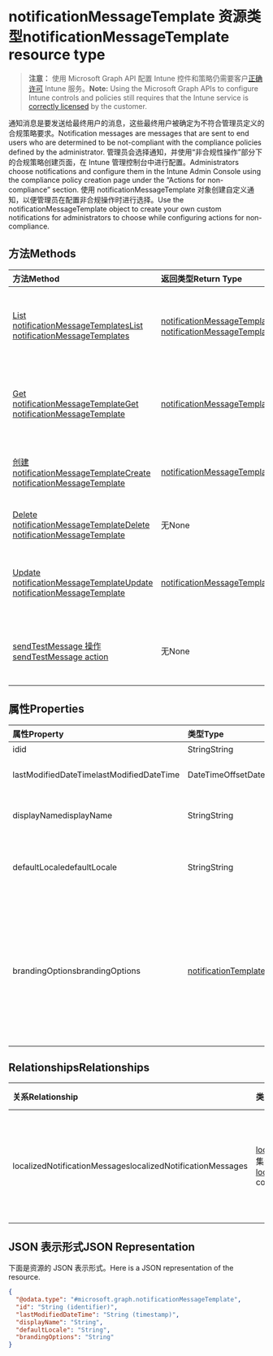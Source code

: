 # <a name="notificationmessagetemplate-resource-type"></a><span data-ttu-id="650ce-101">notificationMessageTemplate 资源类型</span><span class="sxs-lookup"><span data-stu-id="650ce-101">notificationMessageTemplate resource type</span></span>

> <span data-ttu-id="650ce-102">**注意：** 使用 Microsoft Graph API 配置 Intune 控件和策略仍需要客户[正确许可](https://go.microsoft.com/fwlink/?linkid=839381) Intune 服务。</span><span class="sxs-lookup"><span data-stu-id="650ce-102">**Note:** Using the Microsoft Graph APIs to configure Intune controls and policies still requires that the Intune service is [correctly licensed](https://go.microsoft.com/fwlink/?linkid=839381) by the customer.</span></span>

<span data-ttu-id="650ce-103">通知消息是要发送给最终用户的消息，这些最终用户被确定为不符合管理员定义的合规策略要求。</span><span class="sxs-lookup"><span data-stu-id="650ce-103">Notification messages are messages that are sent to end users who are determined to be not-compliant with the compliance policies defined by the administrator.</span></span> <span data-ttu-id="650ce-104">管理员会选择通知，并使用“非合规性操作”部分下的合规策略创建页面，在 Intune 管理控制台中进行配置。</span><span class="sxs-lookup"><span data-stu-id="650ce-104">Administrators choose notifications and configure them in the Intune Admin Console using the compliance policy creation page under the “Actions for non-compliance” section.</span></span> <span data-ttu-id="650ce-105">使用 notificationMessageTemplate 对象创建自定义通知，以便管理员在配置非合规操作时进行选择。</span><span class="sxs-lookup"><span data-stu-id="650ce-105">Use the notificationMessageTemplate object to create your own custom notifications for administrators to choose while configuring actions for non-compliance.</span></span>
## <a name="methods"></a><span data-ttu-id="650ce-106">方法</span><span class="sxs-lookup"><span data-stu-id="650ce-106">Methods</span></span>
|<span data-ttu-id="650ce-107">方法</span><span class="sxs-lookup"><span data-stu-id="650ce-107">Method</span></span>|<span data-ttu-id="650ce-108">返回类型</span><span class="sxs-lookup"><span data-stu-id="650ce-108">Return Type</span></span>|<span data-ttu-id="650ce-109">说明</span><span class="sxs-lookup"><span data-stu-id="650ce-109">Description</span></span>|
|:---|:---|:---|
|[<span data-ttu-id="650ce-110">List notificationMessageTemplates</span><span class="sxs-lookup"><span data-stu-id="650ce-110">List notificationMessageTemplates</span></span>](../api/intune_notification_notificationmessagetemplate_list.md)|<span data-ttu-id="650ce-111">[notificationMessageTemplate](../resources/intune_notification_notificationmessagetemplate.md) 集合</span><span class="sxs-lookup"><span data-stu-id="650ce-111">[notificationMessageTemplate](../resources/intune_notification_notificationmessagetemplate.md) collection</span></span>|<span data-ttu-id="650ce-112">列出 [notificationMessageTemplate](../resources/intune_notification_notificationmessagetemplate.md) 对象的属性和关系。</span><span class="sxs-lookup"><span data-stu-id="650ce-112">List properties and relationships of the [notificationMessageTemplate](../resources/intune_notification_notificationmessagetemplate.md) objects.</span></span>|
|[<span data-ttu-id="650ce-113">Get notificationMessageTemplate</span><span class="sxs-lookup"><span data-stu-id="650ce-113">Get notificationMessageTemplate</span></span>](../api/intune_notification_notificationmessagetemplate_get.md)|[<span data-ttu-id="650ce-114">notificationMessageTemplate</span><span class="sxs-lookup"><span data-stu-id="650ce-114">notificationMessageTemplate</span></span>](../resources/intune_notification_notificationmessagetemplate.md)|<span data-ttu-id="650ce-115">读取 [notificationMessageTemplate](../resources/intune_notification_notificationmessagetemplate.md) 对象的属性和关系。</span><span class="sxs-lookup"><span data-stu-id="650ce-115">Read properties and relationships of the [notificationMessageTemplate](../resources/intune_notification_notificationmessagetemplate.md) object.</span></span>|
|[<span data-ttu-id="650ce-116">创建 notificationMessageTemplate</span><span class="sxs-lookup"><span data-stu-id="650ce-116">Create notificationMessageTemplate</span></span>](../api/intune_notification_notificationmessagetemplate_create.md)|[<span data-ttu-id="650ce-117">notificationMessageTemplate</span><span class="sxs-lookup"><span data-stu-id="650ce-117">notificationMessageTemplate</span></span>](../resources/intune_notification_notificationmessagetemplate.md)|<span data-ttu-id="650ce-118">创建新的 [notificationMessageTemplate](../resources/intune_notification_notificationmessagetemplate.md) 对象。</span><span class="sxs-lookup"><span data-stu-id="650ce-118">Create a new [notificationMessageTemplate](../resources/intune_notification_notificationmessagetemplate.md) object.</span></span>|
|[<span data-ttu-id="650ce-119">Delete notificationMessageTemplate</span><span class="sxs-lookup"><span data-stu-id="650ce-119">Delete notificationMessageTemplate</span></span>](../api/intune_notification_notificationmessagetemplate_delete.md)|<span data-ttu-id="650ce-120">无</span><span class="sxs-lookup"><span data-stu-id="650ce-120">None</span></span>|<span data-ttu-id="650ce-121">删除 [notificationMessageTemplate](../resources/intune_notification_notificationmessagetemplate.md)。</span><span class="sxs-lookup"><span data-stu-id="650ce-121">Deletes a [notificationMessageTemplate](../resources/intune_notification_notificationmessagetemplate.md).</span></span>|
|[<span data-ttu-id="650ce-122">Update notificationMessageTemplate</span><span class="sxs-lookup"><span data-stu-id="650ce-122">Update notificationMessageTemplate</span></span>](../api/intune_notification_notificationmessagetemplate_update.md)|[<span data-ttu-id="650ce-123">notificationMessageTemplate</span><span class="sxs-lookup"><span data-stu-id="650ce-123">notificationMessageTemplate</span></span>](../resources/intune_notification_notificationmessagetemplate.md)|<span data-ttu-id="650ce-124">更新 [notificationMessageTemplate](../resources/intune_notification_notificationmessagetemplate.md) 对象的属性。</span><span class="sxs-lookup"><span data-stu-id="650ce-124">Update the properties of a [notificationMessageTemplate](../resources/intune_notification_notificationmessagetemplate.md) object.</span></span>|
|[<span data-ttu-id="650ce-125">sendTestMessage 操作</span><span class="sxs-lookup"><span data-stu-id="650ce-125">sendTestMessage action</span></span>](../api/intune_notification_notificationmessagetemplate_sendtestmessage.md)|<span data-ttu-id="650ce-126">无</span><span class="sxs-lookup"><span data-stu-id="650ce-126">None</span></span>|<span data-ttu-id="650ce-127">使用默认区域设置中指定的 notificationMessageTemplate 发送测试消息</span><span class="sxs-lookup"><span data-stu-id="650ce-127">Sends test message using the specified notificationMessageTemplate in the default locale</span></span>|

## <a name="properties"></a><span data-ttu-id="650ce-128">属性</span><span class="sxs-lookup"><span data-stu-id="650ce-128">Properties</span></span>
|<span data-ttu-id="650ce-129">属性</span><span class="sxs-lookup"><span data-stu-id="650ce-129">Property</span></span>|<span data-ttu-id="650ce-130">类型</span><span class="sxs-lookup"><span data-stu-id="650ce-130">Type</span></span>|<span data-ttu-id="650ce-131">说明</span><span class="sxs-lookup"><span data-stu-id="650ce-131">Description</span></span>|
|:---|:---|:---|
|<span data-ttu-id="650ce-132">id</span><span class="sxs-lookup"><span data-stu-id="650ce-132">id</span></span>|<span data-ttu-id="650ce-133">String</span><span class="sxs-lookup"><span data-stu-id="650ce-133">String</span></span>|<span data-ttu-id="650ce-134">实体的键。</span><span class="sxs-lookup"><span data-stu-id="650ce-134">Key of the entity.</span></span>|
|<span data-ttu-id="650ce-135">lastModifiedDateTime</span><span class="sxs-lookup"><span data-stu-id="650ce-135">lastModifiedDateTime</span></span>|<span data-ttu-id="650ce-136">DateTimeOffset</span><span class="sxs-lookup"><span data-stu-id="650ce-136">DateTimeOffset</span></span>|<span data-ttu-id="650ce-137">上次修改对象的日期/时间。</span><span class="sxs-lookup"><span data-stu-id="650ce-137">DateTime the object was last modified.</span></span>|
|<span data-ttu-id="650ce-138">displayName</span><span class="sxs-lookup"><span data-stu-id="650ce-138">displayName</span></span>|<span data-ttu-id="650ce-139">String</span><span class="sxs-lookup"><span data-stu-id="650ce-139">String</span></span>|<span data-ttu-id="650ce-140">通知消息模板的显示名称。</span><span class="sxs-lookup"><span data-stu-id="650ce-140">Display name for the Notification Message Template.</span></span>|
|<span data-ttu-id="650ce-141">defaultLocale</span><span class="sxs-lookup"><span data-stu-id="650ce-141">defaultLocale</span></span>|<span data-ttu-id="650ce-142">String</span><span class="sxs-lookup"><span data-stu-id="650ce-142">String</span></span>|<span data-ttu-id="650ce-143">请求的区域设置不可用时要回退到的默认区域设置。</span><span class="sxs-lookup"><span data-stu-id="650ce-143">The default locale to fallback onto when the requested locale is not available.</span></span>|
|<span data-ttu-id="650ce-144">brandingOptions</span><span class="sxs-lookup"><span data-stu-id="650ce-144">brandingOptions</span></span>|[<span data-ttu-id="650ce-145">notificationTemplateBrandingOptions</span><span class="sxs-lookup"><span data-stu-id="650ce-145">notificationTemplateBrandingOptions</span></span>](../resources/intune_notification_notificationtemplatebrandingoptions.md)|<span data-ttu-id="650ce-146">消息模板品牌选项。</span><span class="sxs-lookup"><span data-stu-id="650ce-146">The Message Template Branding Options.</span></span> <span data-ttu-id="650ce-147">已在 Intune 管理员控制台中定义品牌。</span><span class="sxs-lookup"><span data-stu-id="650ce-147">Branding is defined in the Intune Admin Console.</span></span> <span data-ttu-id="650ce-148">可取值为：`none`、`includeCompanyLogo`、`includeCompanyName`、`includeContactInformation`。</span><span class="sxs-lookup"><span data-stu-id="650ce-148">Possible values are: `none`, `includeCompanyLogo`, `includeCompanyName`, `includeContactInformation`.</span></span>|

## <a name="relationships"></a><span data-ttu-id="650ce-149">Relationships</span><span class="sxs-lookup"><span data-stu-id="650ce-149">Relationships</span></span>
|<span data-ttu-id="650ce-150">关系</span><span class="sxs-lookup"><span data-stu-id="650ce-150">Relationship</span></span>|<span data-ttu-id="650ce-151">类型</span><span class="sxs-lookup"><span data-stu-id="650ce-151">Type</span></span>|<span data-ttu-id="650ce-152">说明</span><span class="sxs-lookup"><span data-stu-id="650ce-152">Description</span></span>|
|:---|:---|:---|
|<span data-ttu-id="650ce-153">localizedNotificationMessages</span><span class="sxs-lookup"><span data-stu-id="650ce-153">localizedNotificationMessages</span></span>|<span data-ttu-id="650ce-154">[localizedNotificationMessage](../resources/intune_notification_localizednotificationmessage.md) 集合</span><span class="sxs-lookup"><span data-stu-id="650ce-154">[localizedNotificationMessage](../resources/intune_notification_localizednotificationmessage.md) collection</span></span>|<span data-ttu-id="650ce-155">此通知消息模板的本地化消息列表。</span><span class="sxs-lookup"><span data-stu-id="650ce-155">The list of localized messages for this Notification Message Template.</span></span>|

## <a name="json-representation"></a><span data-ttu-id="650ce-156">JSON 表示形式</span><span class="sxs-lookup"><span data-stu-id="650ce-156">JSON Representation</span></span>
<span data-ttu-id="650ce-157">下面是资源的 JSON 表示形式。</span><span class="sxs-lookup"><span data-stu-id="650ce-157">Here is a JSON representation of the resource.</span></span>
<!-- {
  "blockType": "resource",
  "keyProperty": "id",
  "@odata.type": "microsoft.graph.notificationMessageTemplate"
}
-->
``` json
{
  "@odata.type": "#microsoft.graph.notificationMessageTemplate",
  "id": "String (identifier)",
  "lastModifiedDateTime": "String (timestamp)",
  "displayName": "String",
  "defaultLocale": "String",
  "brandingOptions": "String"
}
```



